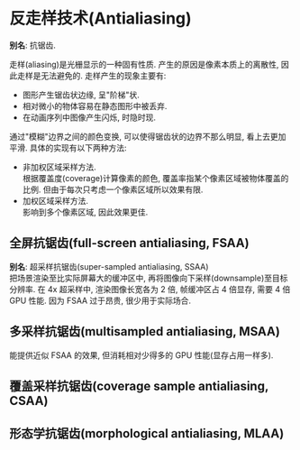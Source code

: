 # 反走样技术(Antialiasing)

**别名**: 抗锯齿.  

走样(aliasing)是光栅显示的一种固有性质. 产生的原因是像素本质上的离散性, 因此走样是无法避免的. 走样产生的现象主要有:

- 图形产生锯齿状边缘, 呈"阶梯"状.
- 相对微小的物体容易在静态图形中被丢弃.
- 在动画序列中图像产生闪烁, 时隐时现.

通过"模糊"边界之间的颜色变换, 可以使得锯齿状的边界不那么明显, 看上去更加平滑. 具体的实现有以下两种方法:

- 非加权区域采样方法.  
  根据覆盖度(coverage)计算像素的颜色, 覆盖率指某个像素区域被物体覆盖的比例. 但由于每次只考虑一个像素区域所以效果有限.
- 加权区域采样方法.  
  影响到多个像素区域, 因此效果更佳.
  
## 全屏抗锯齿(full-screen antialiasing, FSAA)

**别名**: 超采样抗锯齿(super-sampled antialiasing, SSAA)  
把场景渲染至比实际屏幕大的缓冲区中, 再将图像向下采样(downsample)至目标分辨率. 在 4x 超采样中, 渲染图像长宽各为 2 倍, 帧缓冲区占 4 倍显存, 需要 4 倍 GPU 性能. 因为 FSAA 过于昂贵, 很少用于实际场合.  

## 多采样抗锯齿(multisampled antialiasing, MSAA)

能提供近似 FSAA 的效果, 但消耗相对少得多的 GPU 性能(显存占用一样多).  

## 覆盖采样抗锯齿(coverage sample antialiasing, CSAA)

## 形态学抗锯齿(morphological antialiasing, MLAA)
